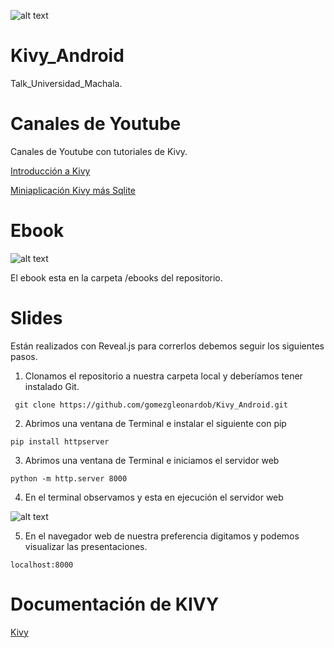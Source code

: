 ![alt text](https://i.udemycdn.com/course/750x422/688828_f879.jpg  "Logo Title Text 1")

# Kivy_Android

Talk_Universidad_Machala.

# Canales de Youtube

Canales de Youtube con tutoriales de Kivy.

[Introducción a Kivy](https://www.youtube.com/watch?v=9F_bw8OP1f0&list=PLOBq4FLbvJGQA31Zhfnha3KKhG6xjZ1cz)

[Miniaplicación Kivy más Sqlite](https://www.youtube.com/watch?v=jF6CJCTKj7w&list=PLOBq4FLbvJGSjYR2EW0VAWqEWVpk16GLT)

# Ebook
![alt text](https://infomediang.com/wp-content/uploads/2016/05/download-creating-apps-in-kivy-mobile-with-python-pdf-e1542777033443.png  "Logo Title Text 1")

El ebook esta en la carpeta /ebooks del repositorio.

# Slides

Están realizados con Reveal.js para correrlos debemos seguir los siguientes pasos.

1. Clonamos el repositorio a nuestra carpeta local y deberíamos tener instalado Git.

~~~~
 git clone https://github.com/gomezgleonardob/Kivy_Android.git
~~~~

2. Abrimos una ventana de Terminal e instalar el siguiente con pip

~~~~
pip install httpserver
~~~~

3. Abrimos una ventana de Terminal e iniciamos el servidor web

~~~~
python -m http.server 8000
~~~~

4. En el terminal observamos y esta en ejecución el servidor web

![alt text](https://www.poftut.com/wp-content/uploads/2018/07/img_5b4d5f569b669.png  "Logo Title Text 1")

5. En el navegador web de nuestra preferencia digitamos y podemos visualizar las presentaciones.

~~~~
localhost:8000
~~~~

# Documentación de KIVY
[Kivy](https://kivy.org/doc/stable/gettingstarted/intro.html)

